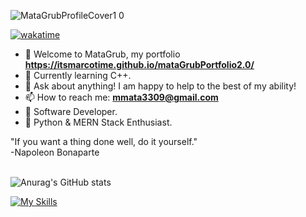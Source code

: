 ![MataGrubProfileCover1 0](https://github.com/itsmarcotime/mataGrubPortfolio2.0/assets/101440634/e53a0ffa-5b6a-4b5a-b4e8-306996983f45)

[![wakatime](https://wakatime.com/badge/user/585950c0-041e-49fd-8fc9-9b2236a94f87.svg)](https://wakatime.com/@585950c0-041e-49fd-8fc9-9b2236a94f87)

- 👾 Welcome to MataGrub, my portfolio **https://itsmarcotime.github.io/mataGrubPortfolio2.0/**
- 🌱 Currently learning C++.
- 💬 Ask about anything! I am happy to help to the best of my ability!
- 📫 How to reach me: **mmata3309@gmail.com**
- 🧙 Software Developer. 
- 🐍 Python & MERN Stack Enthusiast.

"If you want a thing done well, do it yourself."<br />
-Napoleon Bonaparte
<br />
<br />
<!-- <h2 align="center">The Hero and The Coward.</h2> 
There's a difference between the coward and the hero. They both feel the same way—they are both scared and nervous. However, one lets the feelings devour them, so they run and hide. The other feels the same way, but they fight those feelings off and accomplish what they set out to do.
<br />
<br /> -->

![Anurag's GitHub stats](https://github-readme-stats-eight-theta.vercel.app/api?username=itsmarcotime&show_icons=true&theme=dark)

[![My Skills](https://skillicons.dev/icons?i=html,css,js,py,cpp,apollo,bash,bootstrap,docker,angular,nextjs,express,firebase,flask,git,github,gitlab,jest,jquery,linkedin,discord,figma,postman,mongodb,mysql,nodejs,powershell,raspberrypi,react,stackoverflow,vscode)](https://skillicons.dev)